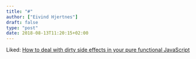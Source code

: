 ```yaml
---
title: "#"
author: ["Eivind Hjertnes"]
draft: false
type: "post"
date: 2018-08-13T11:20:15+02:00
---
```


Liked:
[How
to deal with dirty side effects in your pure functional JavaScript](https://jrsinclair.com/articles/2018/how-to-deal-with-dirty-side-effects-in-your-pure-functional-javascript/)
